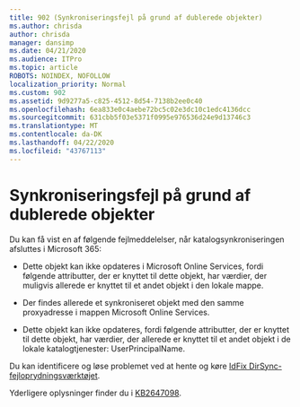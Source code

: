```yaml
---
title: 902 (Synkroniseringsfejl på grund af dublerede objekter)
ms.author: chrisda
author: chrisda
manager: dansimp
ms.date: 04/21/2020
ms.audience: ITPro
ms.topic: article
ROBOTS: NOINDEX, NOFOLLOW
localization_priority: Normal
ms.custom: 902
ms.assetid: 9d9277a5-c825-4512-8d54-7138b2ee0c40
ms.openlocfilehash: 6ea833e0c4aebe72bc5c02e3dc10c1edc4136dcc
ms.sourcegitcommit: 631cbb5f03e5371f0995e976536d24e9d13746c3
ms.translationtype: MT
ms.contentlocale: da-DK
ms.lasthandoff: 04/22/2020
ms.locfileid: "43767113"
---
```

# <a name="sync-errors-due-to-duplicate-objects"></a>Synkroniseringsfejl på grund af dublerede objekter

Du kan få vist en af følgende fejlmeddelelser, når katalogsynkroniseringen afsluttes i Microsoft 365:

- Dette objekt kan ikke opdateres i Microsoft Online Services, fordi følgende attributter, der er knyttet til dette objekt, har værdier, der muligvis allerede er knyttet til et andet objekt i den lokale mappe.

- Der findes allerede et synkroniseret objekt med den samme proxyadresse i mappen Microsoft Online Services.

- Dette objekt kan ikke opdateres, fordi følgende attributter, der er knyttet til dette objekt, har værdier, der allerede er knyttet til et andet objekt i de lokale katalogtjenester: UserPrincipalName.

Du kan identificere og løse problemet ved at hente og køre [IdFix DirSync-fejloprydningsværktøjet](https://www.microsoft.com/download/details.aspx?id=36832).

Yderligere oplysninger finder du i [KB2647098](https://support.microsoft.com/help/2647098/duplicate-or-invalid-attributes-prevent-directory-synchronization-in-o).
